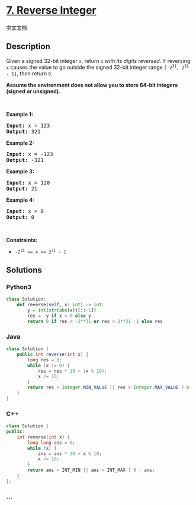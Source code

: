 # [7. Reverse Integer](https://leetcode.com/problems/reverse-integer)

[中文文档](/solution/0000-0099/0007.Reverse%20Integer/README.md)

## Description

<p>Given a signed 32-bit integer <code>x</code>, return <code>x</code><em> with its digits reversed</em>. If reversing <code>x</code> causes the value to go outside the signed 32-bit integer range <code>[-2<sup>31</sup>, 2<sup>31</sup> - 1]</code>, then return <code>0</code>.</p>

<p><strong>Assume the environment does not allow you to store 64-bit integers (signed or unsigned).</strong></p>

<p>&nbsp;</p>
<p><strong>Example 1:</strong></p>
<pre><strong>Input:</strong> x = 123
<strong>Output:</strong> 321
</pre><p><strong>Example 2:</strong></p>
<pre><strong>Input:</strong> x = -123
<strong>Output:</strong> -321
</pre><p><strong>Example 3:</strong></p>
<pre><strong>Input:</strong> x = 120
<strong>Output:</strong> 21
</pre><p><strong>Example 4:</strong></p>
<pre><strong>Input:</strong> x = 0
<strong>Output:</strong> 0
</pre>
<p>&nbsp;</p>
<p><strong>Constraints:</strong></p>

<ul>
	<li><code>-2<sup>31</sup> &lt;= x &lt;= 2<sup>31</sup> - 1</code></li>
</ul>


## Solutions

<!-- tabs:start -->

### **Python3**

```python
class Solution:
    def reverse(self, x: int) -> int:
        y = int(str(abs(x))[::-1])
        res = -y if x < 0 else y
        return 0 if res < -2**31 or res > 2**31 -1 else res
```

### **Java**

```java
class Solution {
    public int reverse(int x) {
        long res = 0;
        while (x != 0) {
            res = res * 10 + (x % 10);
            x /= 10;
        }
        return res < Integer.MIN_VALUE || res > Integer.MAX_VALUE ? 0 : (int) res;
    }
}
```

### **C++**

```cpp
class Solution {
public:
    int reverse(int x) {
        long long ans = 0;
        while (x) {
            ans = ans * 10 + x % 10;
            x /= 10;
        }
        return ans < INT_MIN || ans > INT_MAX ? 0 : ans;
    }
};
```

### **...**

```

```

<!-- tabs:end -->
